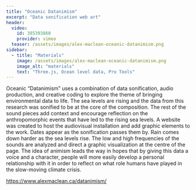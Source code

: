 ```yaml
---
title: "Oceanic Datanimism"
excerpt: "Data sonification web art"
header:
  video:
    id: 385393860
    provider: vimeo
  teaser: /assets/images/alex-maclean-oceanic-datanimism.png
sidebar:
  - title: "Materials"
    image: /assets/images/alex-maclean-oceanic-datanimism.png
    image_alt: "materials"
    text: "Three.js, Ocean level data, Pro Tools"
---
```


Oceanic “Datanimism” uses a combination of data sonification, audio production, and creative coding to explore the theme of bringing environmental data to life. The sea levels are rising and the data from this research was sonified to be at the core of the composition. The rest of the sound pieces add context and encourage reflection on the anthropomorphic events that have led to the rising sea levels. A website was created to host the audiovisual installation and add graphic elements to the work. Dates appear as the sonification passes them by. Rain comes down harder as the sea levels rise. The low and high frequencies of the sounds are analyzed and direct a graphic visualization at the centre of the page. The idea of animism leads the way in hopes that by giving this data a voice and a character, people will more easily develop a personal relationship with it in order to reflect on what role humans have played in the slow-moving climate crisis.

https://www.alexmaclean.ca/datanimism/
